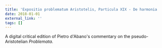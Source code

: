 ```yaml
---
title: 'Expositio problematum Aristotelis, Particula XIX - De harmonia'
date: 2018-01-01
external_link: ''
tags: []
---
```


A digital critical edition of Pietro d'Abano's commentary on the pseudo-Aristotelian _Problemata_.

<!--more-->
